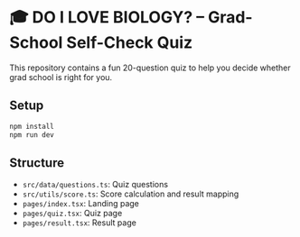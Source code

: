 # 🎓 DO I LOVE BIOLOGY? – Grad-School Self-Check Quiz

This repository contains a fun 20-question quiz to help you decide whether grad school is right for you.

## Setup

```bash
npm install
npm run dev
```

## Structure

- `src/data/questions.ts`: Quiz questions
- `src/utils/score.ts`: Score calculation and result mapping
- `pages/index.tsx`: Landing page
- `pages/quiz.tsx`: Quiz page
- `pages/result.tsx`: Result page
